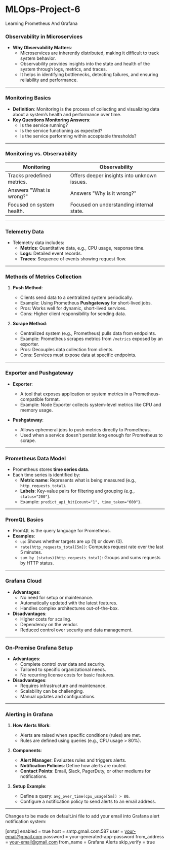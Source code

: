 # MLOps-Project-6
Learning Prometheus And Grafana

### **Observability in Microservices**
- **Why Observability Matters**:
  - Microservices are inherently distributed, making it difficult to track system behavior.
  - Observability provides insights into the state and health of the system through logs, metrics, and traces.
  - It helps in identifying bottlenecks, detecting failures, and ensuring reliability and performance.

---

### **Monitoring Basics**
- **Definition**: Monitoring is the process of collecting and visualizing data about a system’s health and performance over time.
- **Key Questions Monitoring Answers**:
  - Is the service running?
  - Is the service functioning as expected?
  - Is the service performing within acceptable thresholds?

---

### **Monitoring vs. Observability**
| **Monitoring**                           | **Observability**                        |
|------------------------------------------|------------------------------------------|
| Tracks predefined metrics.               | Offers deeper insights into unknown issues. |
| Answers "What is wrong?"                 | Answers "Why is it wrong?"               |
| Focused on system health.                | Focused on understanding internal state. |

---

### **Telemetry Data**
- Telemetry data includes:
  - **Metrics**: Quantitative data, e.g., CPU usage, response time.
  - **Logs**: Detailed event records.
  - **Traces**: Sequence of events showing request flow.

---

### **Methods of Metrics Collection**
1. **Push Method**:
   - Clients send data to a centralized system periodically.
   - Example: Using Prometheus **Pushgateway** for short-lived jobs.
   - Pros: Works well for dynamic, short-lived services.
   - Cons: Higher client responsibility for sending data.
   
2. **Scrape Method**:
   - Centralized system (e.g., Prometheus) pulls data from endpoints.
   - Example: Prometheus scrapes metrics from `/metrics` exposed by an exporter.
   - Pros: Decouples data collection from clients.
   - Cons: Services must expose data at specific endpoints.

---

### **Exporter and Pushgateway**
- **Exporter**:
  - A tool that exposes application or system metrics in a Prometheus-compatible format.
  - Example: Node Exporter collects system-level metrics like CPU and memory usage.

- **Pushgateway**:
  - Allows ephemeral jobs to push metrics directly to Prometheus.
  - Used when a service doesn't persist long enough for Prometheus to scrape.

---

### **Prometheus Data Model**
- Prometheus stores **time series data**.
- Each time series is identified by:
  - **Metric name**: Represents what is being measured (e.g., `http_requests_total`).
  - **Labels**: Key-value pairs for filtering and grouping (e.g., `status="200"`).
  - Example: `predict_api_hit{count="1", time_taken="600"}`.

---

### **PromQL Basics**
- PromQL is the query language for Prometheus.
- **Examples**:
  - `up`: Shows whether targets are up (1) or down (0).
  - `rate(http_requests_total[5m])`: Computes request rate over the last 5 minutes.
  - `sum by (status)(http_requests_total)`: Groups and sums requests by HTTP status.

---

### **Grafana Cloud**
- **Advantages**:
  - No need for setup or maintenance.
  - Automatically updated with the latest features.
  - Handles complex architectures out-of-the-box.
- **Disadvantages**:
  - Higher costs for scaling.
  - Dependency on the vendor.
  - Reduced control over security and data management.

---

### **On-Premise Grafana Setup**
- **Advantages**:
  - Complete control over data and security.
  - Tailored to specific organizational needs.
  - No recurring license costs for basic features.
- **Disadvantages**:
  - Requires infrastructure and maintenance.
  - Scalability can be challenging.
  - Manual updates and configurations.

---

### **Alerting in Grafana**
1. **How Alerts Work**:
   - Alerts are raised when specific conditions (rules) are met.
   - Rules are defined using queries (e.g., CPU usage > 80%).

2. **Components**:
   - **Alert Manager**: Evaluates rules and triggers alerts.
   - **Notification Policies**: Define how alerts are routed.
   - **Contact Points**: Email, Slack, PagerDuty, or other mediums for notifications.

3. **Setup Example**:
   - Define a query: `avg_over_time(cpu_usage[5m]) > 80`.
   - Configure a notification policy to send alerts to an email address.

---

Changes to be made on default.ini file to add your email into Grafana alert notification system:


[smtp]
enabled = true
host = smtp.gmail.com:587
user = your-email@gmail.com
password = your-generated-app-password
from_address = your-email@gmail.com
from_name = Grafana Alerts
skip_verify = true
